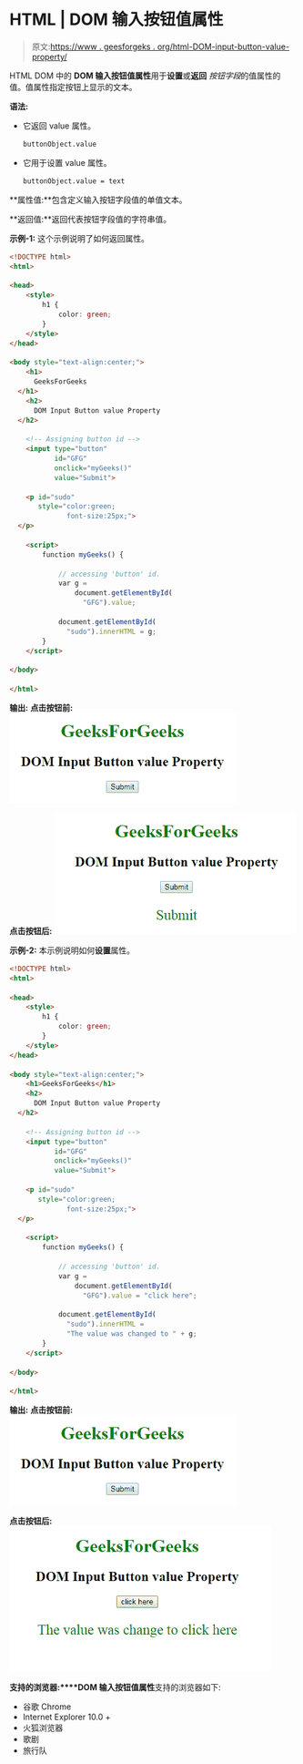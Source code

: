 # HTML | DOM 输入按钮值属性

> 原文:[https://www . geesforgeks . org/html-DOM-input-button-value-property/](https://www.geeksforgeeks.org/html-dom-input-button-value-property/)

HTML DOM 中的 **DOM 输入按钮值属性**用于**设置**或**返回** *按钮字段*的值属性的值。值属性指定按钮上显示的文本。

**语法:**

*   它返回 value 属性。

    ```html
    buttonObject.value
    ```

*   它用于设置 value 属性。

    ```html
    buttonObject.value = text
    ```

**属性值:**包含定义输入按钮字段值的单值文本。

**返回值:**返回代表按钮字段值的字符串值。

**示例-1:** 这个示例说明了如何返回属性。

```html
<!DOCTYPE html>
<html>

<head>
    <style>
        h1 {
            color: green;
        }
    </style>
</head>

<body style="text-align:center;">
    <h1>
      GeeksForGeeks
  </h1>
    <h2> 
      DOM Input Button value Property 
  </h2>

    <!-- Assigning button id -->
    <input type="button"
           id="GFG"
           onclick="myGeeks()"
           value="Submit">

    <p id="sudo" 
       style="color:green;
              font-size:25px;">
  </p>

    <script>
        function myGeeks() {

            // accessing 'button' id. 
            var g = 
                document.getElementById(
                  "GFG").value;

            document.getElementById(
              "sudo").innerHTML = g;
        }
    </script>

</body>

</html>
```

**输出:**
**点击按钮前:**
![](img/c0ec44004d5836f19272dfa62303f0e7.png)

**点击按钮后:**
![](img/b0105ed62e449d97ccb4566c39b38c7d.png)

**示例-2:** 本示例说明如何**设置**属性。

```html
<!DOCTYPE html>
<html>

<head>
    <style>
        h1 {
            color: green;
        }
    </style>
</head>

<body style="text-align:center;">
    <h1>GeeksForGeeks</h1>
    <h2> 
      DOM Input Button value Property 
  </h2>

    <!-- Assigning button id -->
    <input type="button"
           id="GFG" 
           onclick="myGeeks()"
           value="Submit">

    <p id="sudo"
       style="color:green;
              font-size:25px;">
  </p>

    <script>
        function myGeeks() {

            // accessing 'button' id. 
            var g = 
                document.getElementById(
                  "GFG").value = "click here";

            document.getElementById(
              "sudo").innerHTML = 
              "The value was changed to " + g;
        }
    </script>

</body>

</html>
```

**输出:**
**点击按钮前:**
![](img/c0ec44004d5836f19272dfa62303f0e7.png)

**点击按钮后:**
![](img/d89135106a9e8f0700f1f49e7f331ece.png)

**支持的浏览器:****DOM 输入按钮值属性**支持的浏览器如下:

*   谷歌 Chrome
*   Internet Explorer 10.0 +
*   火狐浏览器
*   歌剧
*   旅行队